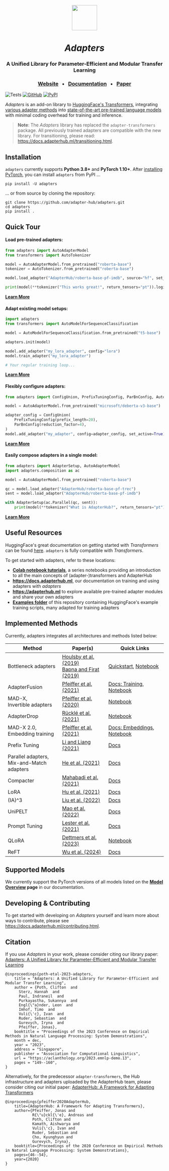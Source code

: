 <!---
Copyright 2020 The AdapterHub Team. All rights reserved.

Licensed under the Apache License, Version 2.0 (the "License");
you may not use this file except in compliance with the License.
You may obtain a copy of the License at

    http://www.apache.org/licenses/LICENSE-2.0

Unless required by applicable law or agreed to in writing, software
distributed under the License is distributed on an "AS IS" BASIS,
WITHOUT WARRANTIES OR CONDITIONS OF ANY KIND, either express or implied.
See the License for the specific language governing permissions and
limitations under the License.
-->

<p align="center">
<img style="vertical-align:middle" src="https://raw.githubusercontent.com/Adapter-Hub/adapters/main/docs/img/adapter-bert.png" width="80" />
</p>
<h1 align="center">
<span><i>Adapters</i></span>
</h1>

<h3 align="center">
A Unified Library for Parameter-Efficient and Modular Transfer Learning
</h3>
<h3 align="center">
    <a href="https://adapterhub.ml">Website</a>
    &nbsp; • &nbsp;
    <a href="https://docs.adapterhub.ml">Documentation</a>
    &nbsp; • &nbsp;
    <a href="https://arxiv.org/abs/2311.11077">Paper</a>
</h3>

![Tests](https://github.com/Adapter-Hub/adapters/workflows/Tests/badge.svg?branch=adapters)
[![GitHub](https://img.shields.io/github/license/adapter-hub/adapters.svg?color=blue)](https://github.com/adapter-hub/adapters/blob/main/LICENSE)
[![PyPI](https://img.shields.io/pypi/v/adapters)](https://pypi.org/project/adapters/)

_Adapters_ is an add-on library to [HuggingFace's Transformers](https://github.com/huggingface/transformers), integrating [various adapter methods](https://docs.adapterhub.ml/overview.html) into [state-of-the-art pre-trained language models](https://docs.adapterhub.ml/model_overview.html) with minimal coding overhead for training and inference.

> **Note**: The _Adapters_ library has replaced the `adapter-transformers` package. All previously trained adapters are compatible with the new library. For transitioning, please read: https://docs.adapterhub.ml/transitioning.html.

## Installation

`adapters` currently supports **Python 3.8+** and **PyTorch 1.10+**.
After [installing PyTorch](https://pytorch.org/get-started/locally/), you can install `adapters` from PyPI ...

```
pip install -U adapters
```

... or from source by cloning the repository:

```
git clone https://github.com/adapter-hub/adapters.git
cd adapters
pip install .
```

## Quick Tour

#### Load pre-trained adapters:

```python
from adapters import AutoAdapterModel
from transformers import AutoTokenizer

model = AutoAdapterModel.from_pretrained("roberta-base")
tokenizer = AutoTokenizer.from_pretrained("roberta-base")

model.load_adapter("AdapterHub/roberta-base-pf-imdb", source="hf", set_active=True)

print(model(**tokenizer("This works great!", return_tensors="pt")).logits)
```

**[Learn More](https://docs.adapterhub.ml/loading.html)**

#### Adapt existing model setups:

```python
import adapters
from transformers import AutoModelForSequenceClassification

model = AutoModelForSequenceClassification.from_pretrained("t5-base")

adapters.init(model)

model.add_adapter("my_lora_adapter", config="lora")
model.train_adapter("my_lora_adapter")

# Your regular training loop...
```

**[Learn More](https://docs.adapterhub.ml/quickstart.html)**

#### Flexibly configure adapters:

```python
from adapters import ConfigUnion, PrefixTuningConfig, ParBnConfig, AutoAdapterModel

model = AutoAdapterModel.from_pretrained("microsoft/deberta-v3-base")

adapter_config = ConfigUnion(
    PrefixTuningConfig(prefix_length=20),
    ParBnConfig(reduction_factor=4),
)
model.add_adapter("my_adapter", config=adapter_config, set_active=True)
```

**[Learn More](https://docs.adapterhub.ml/overview.html)**

#### Easily compose adapters in a single model:

```python
from adapters import AdapterSetup, AutoAdapterModel
import adapters.composition as ac

model = AutoAdapterModel.from_pretrained("roberta-base")

qc = model.load_adapter("AdapterHub/roberta-base-pf-trec")
sent = model.load_adapter("AdapterHub/roberta-base-pf-imdb")

with AdapterSetup(ac.Parallel(qc, sent)):
    print(model(**tokenizer("What is AdapterHub?", return_tensors="pt")))
```

**[Learn More](https://docs.adapterhub.ml/adapter_composition.html)**

## Useful Resources

HuggingFace's great documentation on getting started with _Transformers_ can be found [here](https://huggingface.co/transformers/index.html). `adapters` is fully compatible with _Transformers_.

To get started with adapters, refer to these locations:

- **[Colab notebook tutorials](https://github.com/Adapter-Hub/adapters/tree/main/notebooks)**, a series notebooks providing an introduction to all the main concepts of (adapter-)transformers and AdapterHub
- **https://docs.adapterhub.ml**, our documentation on training and using adapters with _adapters_
- **https://adapterhub.ml** to explore available pre-trained adapter modules and share your own adapters
- **[Examples folder](https://github.com/Adapter-Hub/adapters/tree/main/examples/pytorch)** of this repository containing HuggingFace's example training scripts, many adapted for training adapters

## Implemented Methods

Currently, adapters integrates all architectures and methods listed below:

| Method | Paper(s) | Quick Links |
| --- | --- | --- |
| Bottleneck adapters | [Houlsby et al. (2019)](https://arxiv.org/pdf/1902.00751.pdf)<br> [Bapna and Firat (2019)](https://arxiv.org/pdf/1909.08478.pdf) | [Quickstart](https://docs.adapterhub.ml/quickstart.html), [Notebook](https://colab.research.google.com/github/Adapter-Hub/adapters/blob/main/notebooks/01_Adapter_Training.ipynb) |
| AdapterFusion | [Pfeiffer et al. (2021)](https://aclanthology.org/2021.eacl-main.39.pdf) | [Docs: Training](https://docs.adapterhub.ml/training.html#train-adapterfusion), [Notebook](https://colab.research.google.com/github/Adapter-Hub/adapters/blob/main/notebooks/03_Adapter_Fusion.ipynb) |
| MAD-X,<br> Invertible adapters | [Pfeiffer et al. (2020)](https://aclanthology.org/2020.emnlp-main.617/) | [Notebook](https://colab.research.google.com/github/Adapter-Hub/adapters/blob/main/notebooks/04_Cross_Lingual_Transfer.ipynb) |
| AdapterDrop | [Rücklé et al. (2021)](https://arxiv.org/pdf/2010.11918.pdf) | [Notebook](https://colab.research.google.com/github/Adapter-Hub/adapters/blob/main/notebooks/05_Adapter_Drop_Training.ipynb) |
| MAD-X 2.0,<br> Embedding training | [Pfeiffer et al. (2021)](https://arxiv.org/pdf/2012.15562.pdf) | [Docs: Embeddings](https://docs.adapterhub.ml/embeddings.html), [Notebook](https://colab.research.google.com/github/Adapter-Hub/adapters/blob/main/notebooks/08_NER_Wikiann.ipynb) |
| Prefix Tuning | [Li and Liang (2021)](https://arxiv.org/pdf/2101.00190.pdf) | [Docs](https://docs.adapterhub.ml/methods.html#prefix-tuning) |
| Parallel adapters,<br> Mix-and-Match adapters | [He et al. (2021)](https://arxiv.org/pdf/2110.04366.pdf) | [Docs](https://docs.adapterhub.ml/method_combinations.html#mix-and-match-adapters) |
| Compacter | [Mahabadi et al. (2021)](https://arxiv.org/pdf/2106.04647.pdf) | [Docs](https://docs.adapterhub.ml/methods.html#compacter) |
| LoRA | [Hu et al. (2021)](https://arxiv.org/pdf/2106.09685.pdf) | [Docs](https://docs.adapterhub.ml/methods.html#lora) |
| (IA)^3 | [Liu et al. (2022)](https://arxiv.org/pdf/2205.05638.pdf) | [Docs](https://docs.adapterhub.ml/methods.html#ia-3) |
| UniPELT | [Mao et al. (2022)](https://arxiv.org/pdf/2110.07577.pdf) | [Docs](https://docs.adapterhub.ml/method_combinations.html#unipelt) |
| Prompt Tuning | [Lester et al. (2021)](https://aclanthology.org/2021.emnlp-main.243/) | [Docs](https://docs.adapterhub.ml/methods.html#prompt-tuning) |
| QLoRA | [Dettmers et al. (2023)](https://arxiv.org/pdf/2305.14314.pdf) | [Notebook](https://colab.research.google.com/github/Adapter-Hub/adapters/blob/main/notebooks/QLoRA_Llama_Finetuning.ipynb) |
| ReFT | [Wu et al. (2024)](https://arxiv.org/pdf/2404.03592) | [Docs](https://docs.adapterhub.ml/methods.html#reft) |

## Supported Models

We currently support the PyTorch versions of all models listed on the **[Model Overview](https://docs.adapterhub.ml/model_overview.html) page** in our documentation.

## Developing & Contributing

To get started with developing on _Adapters_ yourself and learn more about ways to contribute, please see https://docs.adapterhub.ml/contributing.html.

## Citation

If you use _Adapters_ in your work, please consider citing our library paper: [Adapters: A Unified Library for Parameter-Efficient and Modular Transfer Learning](https://arxiv.org/abs/2311.11077)

```
@inproceedings{poth-etal-2023-adapters,
    title = "Adapters: A Unified Library for Parameter-Efficient and Modular Transfer Learning",
    author = {Poth, Clifton  and
      Sterz, Hannah  and
      Paul, Indraneil  and
      Purkayastha, Sukannya  and
      Engl{\"a}nder, Leon  and
      Imhof, Timo  and
      Vuli{\'c}, Ivan  and
      Ruder, Sebastian  and
      Gurevych, Iryna  and
      Pfeiffer, Jonas},
    booktitle = "Proceedings of the 2023 Conference on Empirical Methods in Natural Language Processing: System Demonstrations",
    month = dec,
    year = "2023",
    address = "Singapore",
    publisher = "Association for Computational Linguistics",
    url = "https://aclanthology.org/2023.emnlp-demo.13",
    pages = "149--160",
}
```

Alternatively, for the predecessor `adapter-transformers`, the Hub infrastructure and adapters uploaded by the AdapterHub team, please consider citing our initial paper: [AdapterHub: A Framework for Adapting Transformers](https://arxiv.org/abs/2007.07779)

```
@inproceedings{pfeiffer2020AdapterHub,
    title={AdapterHub: A Framework for Adapting Transformers},
    author={Pfeiffer, Jonas and
            R{\"u}ckl{\'e}, Andreas and
            Poth, Clifton and
            Kamath, Aishwarya and
            Vuli{\'c}, Ivan and
            Ruder, Sebastian and
            Cho, Kyunghyun and
            Gurevych, Iryna},
    booktitle={Proceedings of the 2020 Conference on Empirical Methods in Natural Language Processing: System Demonstrations},
    pages={46--54},
    year={2020}
}
```
